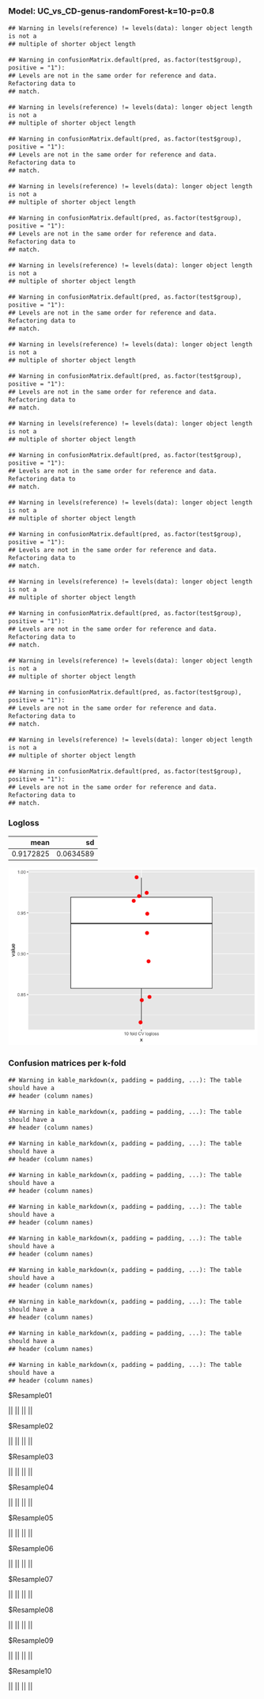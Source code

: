 ### Model: UC\_vs\_CD-genus-randomForest-k=10-p=0.8

    ## Warning in levels(reference) != levels(data): longer object length is not a
    ## multiple of shorter object length

    ## Warning in confusionMatrix.default(pred, as.factor(test$group), positive = "1"):
    ## Levels are not in the same order for reference and data. Refactoring data to
    ## match.

    ## Warning in levels(reference) != levels(data): longer object length is not a
    ## multiple of shorter object length

    ## Warning in confusionMatrix.default(pred, as.factor(test$group), positive = "1"):
    ## Levels are not in the same order for reference and data. Refactoring data to
    ## match.

    ## Warning in levels(reference) != levels(data): longer object length is not a
    ## multiple of shorter object length

    ## Warning in confusionMatrix.default(pred, as.factor(test$group), positive = "1"):
    ## Levels are not in the same order for reference and data. Refactoring data to
    ## match.

    ## Warning in levels(reference) != levels(data): longer object length is not a
    ## multiple of shorter object length

    ## Warning in confusionMatrix.default(pred, as.factor(test$group), positive = "1"):
    ## Levels are not in the same order for reference and data. Refactoring data to
    ## match.

    ## Warning in levels(reference) != levels(data): longer object length is not a
    ## multiple of shorter object length

    ## Warning in confusionMatrix.default(pred, as.factor(test$group), positive = "1"):
    ## Levels are not in the same order for reference and data. Refactoring data to
    ## match.

    ## Warning in levels(reference) != levels(data): longer object length is not a
    ## multiple of shorter object length

    ## Warning in confusionMatrix.default(pred, as.factor(test$group), positive = "1"):
    ## Levels are not in the same order for reference and data. Refactoring data to
    ## match.

    ## Warning in levels(reference) != levels(data): longer object length is not a
    ## multiple of shorter object length

    ## Warning in confusionMatrix.default(pred, as.factor(test$group), positive = "1"):
    ## Levels are not in the same order for reference and data. Refactoring data to
    ## match.

    ## Warning in levels(reference) != levels(data): longer object length is not a
    ## multiple of shorter object length

    ## Warning in confusionMatrix.default(pred, as.factor(test$group), positive = "1"):
    ## Levels are not in the same order for reference and data. Refactoring data to
    ## match.

    ## Warning in levels(reference) != levels(data): longer object length is not a
    ## multiple of shorter object length

    ## Warning in confusionMatrix.default(pred, as.factor(test$group), positive = "1"):
    ## Levels are not in the same order for reference and data. Refactoring data to
    ## match.

    ## Warning in levels(reference) != levels(data): longer object length is not a
    ## multiple of shorter object length

    ## Warning in confusionMatrix.default(pred, as.factor(test$group), positive = "1"):
    ## Levels are not in the same order for reference and data. Refactoring data to
    ## match.

### Logloss

<table>
<thead>
<tr class="header">
<th style="text-align: right;">mean</th>
<th style="text-align: right;">sd</th>
</tr>
</thead>
<tbody>
<tr class="odd">
<td style="text-align: right;">0.9172825</td>
<td style="text-align: right;">0.0634589</td>
</tr>
</tbody>
</table>

![](UC_vs_CD_randomForest_genus_10_0.8_files/figure-markdown_strict/unnamed-chunk-2-1.png)

### Confusion matrices per k-fold

    ## Warning in kable_markdown(x, padding = padding, ...): The table should have a
    ## header (column names)

    ## Warning in kable_markdown(x, padding = padding, ...): The table should have a
    ## header (column names)

    ## Warning in kable_markdown(x, padding = padding, ...): The table should have a
    ## header (column names)

    ## Warning in kable_markdown(x, padding = padding, ...): The table should have a
    ## header (column names)

    ## Warning in kable_markdown(x, padding = padding, ...): The table should have a
    ## header (column names)

    ## Warning in kable_markdown(x, padding = padding, ...): The table should have a
    ## header (column names)

    ## Warning in kable_markdown(x, padding = padding, ...): The table should have a
    ## header (column names)

    ## Warning in kable_markdown(x, padding = padding, ...): The table should have a
    ## header (column names)

    ## Warning in kable_markdown(x, padding = padding, ...): The table should have a
    ## header (column names)

    ## Warning in kable_markdown(x, padding = padding, ...): The table should have a
    ## header (column names)

$Resample01

|| || || ||

$Resample02

|| || || ||

$Resample03

|| || || ||

$Resample04

|| || || ||

$Resample05

|| || || ||

$Resample06

|| || || ||

$Resample07

|| || || ||

$Resample08

|| || || ||

$Resample09

|| || || ||

$Resample10

|| || || ||

